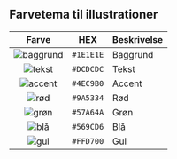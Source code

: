 
## Farvetema til illustrationer

|                          Farve                            |    HEX    | Beskrivelse |
| :-------------------------------------------------------: | :-------: | :---------- |
| ![baggrund](https://via.placeholder.com/20/1E1E1E?text=+) | `#1E1E1E` | Baggrund    |
|    ![tekst](https://via.placeholder.com/20/DCDCDC?text=+) | `#DCDCDC` | Tekst       |
|   ![accent](https://via.placeholder.com/20/4EC9B0?text=+) | `#4EC9B0` | Accent      |
|      ![rød](https://via.placeholder.com/20/9A5334?text=+) | `#9A5334` | Rød         |
|     ![grøn](https://via.placeholder.com/20/57A64A?text=+) | `#57A64A` | Grøn        |
|      ![blå](https://via.placeholder.com/20/569CD6?text=+) | `#569CD6` | Blå         |
|      ![gul](https://via.placeholder.com/20/FFD700?text=+) | `#FFD700` | Gul         |

